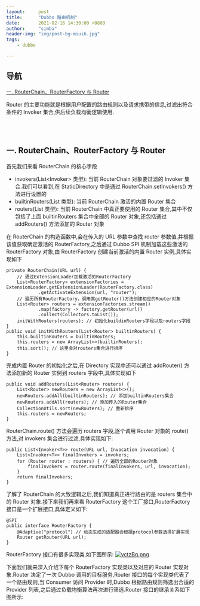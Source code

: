 ```yaml
---
layout:     post
title:      "Dubbo 路由机制"
date:       2021-02-16 14:30:00 +0800
author:     "simba"
header-img: "img/post-bg-miui6.jpg"
tags:
    - dubbo

---
```




## 导航
[一. RouterChain、RouterFactory 与 Router](#jump1)





Router 的主要功能就是根据用户配置的路由规则以及请求携带的信息,过滤出符合条件的 Invoker 集合,供后续负载均衡逻辑使用.



<br><br>
## <span id="jump1">一. RouterChain、RouterFactory 与 Router</span>

首先我们来看 RouterChain 的核心字段
* invokers(List<Invoker<T>> 类型): 当前 RouterChain 对象要过滤的 Invoker 集合.我们可以看到,在 StaticDirectory 中是通过 RouterChain.setInvokers() 方法进行设置的
* builtinRouters(List<Router> 类型): 当前 RouterChain 激活的内置 Router 集合
* routers(List<Router> 类型): 当前 RouterChain 中真正要使用的 Router 集合,其中不仅包括了上面 builtinRouters 集合中全部的 Router 对象,还包括通过 addRouters() 方法添加的 Router 对象


在 RouterChain 的构造函数中,会在传入的 URL 参数中查找 router 参数值,并根据该值获取确定激活的 RouterFactory,之后通过 Dubbo SPI 机制加载这些激活的 RouterFactory 对象,由 RouterFactory 创建当前激活的内置 Router 实例,具体实现如下
```
private RouterChain(URL url) {
    // 通过ExtensionLoader加载激活的RouterFactory
    List<RouterFactory> extensionFactories = ExtensionLoader.getExtensionLoader(RouterFactory.class)
            .getActivateExtension(url, "router");
    // 遍历所有RouterFactory，调用其getRouter()方法创建相应的Router对象
    List<Router> routers = extensionFactories.stream()
            .map(factory -> factory.getRouter(url))
            .collect(Collectors.toList());
    initWithRouters(routers); // 初始化buildinRouters字段以及routers字段
}
public void initWithRouters(List<Router> builtinRouters) {
    this.builtinRouters = builtinRouters;
    this.routers = new ArrayList<>(builtinRouters);
    this.sort(); // 这里会对routers集合进行排序
}
```

完成内置 Router 的初始化之后,在 Directory 实现中还可以通过 addRouter() 方法添加新的 Router 实例到 routers 字段中,具体实现如下
```
public void addRouters(List<Router> routers) {
    List<Router> newRouters = new ArrayList<>();
    newRouters.addAll(builtinRouters); // 添加builtinRouters集合
    newRouters.addAll(routers); // 添加传入的Router集合
    CollectionUtils.sort(newRouters); // 重新排序
    this.routers = newRouters;
}
```

RouterChain.route() 方法会遍历 routers 字段,逐个调用 Router 对象的 route() 方法,对 invokers 集合进行过滤,具体实现如下:
```
public List<Invoker<T>> route(URL url, Invocation invocation) {
    List<Invoker<T>> finalInvokers = invokers;
    for (Router router : routers) { // 遍历全部的Router对象
        finalInvokers = router.route(finalInvokers, url, invocation);
    }
    return finalInvokers;
}
```

了解了 RouterChain 的大致逻辑之后,我们知道真正进行路由的是 routers 集合中的 Router 对象.接下来我们再来看 RouterFactory 这个工厂接口,RouterFactory 接口是一个扩展接口,具体定义如下:
```
@SPI
public interface RouterFactory {
    @Adaptive("protocol") // 动态生成的适配器会根据protocol参数选择扩展实现
    Router getRouter(URL url);
}
```

RouterFactory 接口有很多实现类,如下图所示:
[![yctzBq.png](https://s3.ax1x.com/2021/02/16/yctzBq.png)](https://imgchr.com/i/yctzBq)

下面我们就来深入介绍下每个 RouterFactory 实现类以及对应的 Router 实现对象.Router 决定了一次 Dubbo 调用的目标服务,Router 接口的每个实现类代表了一个路由规则,当 Consumer 访问 Provider 时,Dubbo 根据路由规则筛选出合适的 Provider 列表,之后通过负载均衡算法再次进行筛选.Router 接口的继承关系如下图所示:

